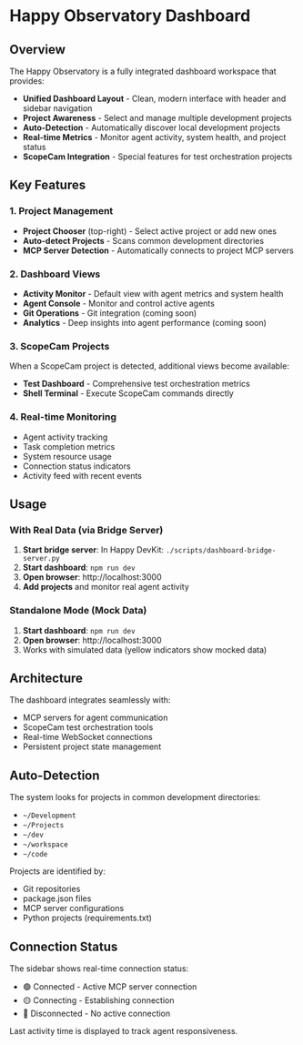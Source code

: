 # Happy Observatory Dashboard

## Overview

The Happy Observatory is a fully integrated dashboard workspace that provides:

- **Unified Dashboard Layout** - Clean, modern interface with header and sidebar navigation
- **Project Awareness** - Select and manage multiple development projects
- **Auto-Detection** - Automatically discover local development projects
- **Real-time Metrics** - Monitor agent activity, system health, and project status
- **ScopeCam Integration** - Special features for test orchestration projects

## Key Features

### 1. Project Management
- **Project Chooser** (top-right) - Select active project or add new ones
- **Auto-detect Projects** - Scans common development directories
- **MCP Server Detection** - Automatically connects to project MCP servers

### 2. Dashboard Views
- **Activity Monitor** - Default view with agent metrics and system health
- **Agent Console** - Monitor and control active agents
- **Git Operations** - Git integration (coming soon)
- **Analytics** - Deep insights into agent performance (coming soon)

### 3. ScopeCam Projects
When a ScopeCam project is detected, additional views become available:
- **Test Dashboard** - Comprehensive test orchestration metrics
- **Shell Terminal** - Execute ScopeCam commands directly

### 4. Real-time Monitoring
- Agent activity tracking
- Task completion metrics
- System resource usage
- Connection status indicators
- Activity feed with recent events

## Usage

### With Real Data (via Bridge Server)
1. **Start bridge server**: In Happy DevKit: `./scripts/dashboard-bridge-server.py`
2. **Start dashboard**: `npm run dev`
3. **Open browser**: http://localhost:3000
4. **Add projects** and monitor real agent activity

### Standalone Mode (Mock Data)
1. **Start dashboard**: `npm run dev`
2. **Open browser**: http://localhost:3000
3. Works with simulated data (yellow indicators show mocked data)

## Architecture

The dashboard integrates seamlessly with:
- MCP servers for agent communication
- ScopeCam test orchestration tools
- Real-time WebSocket connections
- Persistent project state management

## Auto-Detection

The system looks for projects in common development directories:
- `~/Development`
- `~/Projects`
- `~/dev`
- `~/workspace`
- `~/code`

Projects are identified by:
- Git repositories
- package.json files
- MCP server configurations
- Python projects (requirements.txt)

## Connection Status

The sidebar shows real-time connection status:
- 🟢 Connected - Active MCP server connection
- 🟡 Connecting - Establishing connection
- 🔴 Disconnected - No active connection

Last activity time is displayed to track agent responsiveness.